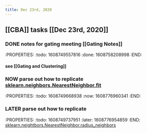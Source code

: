 ```yaml
---
title: Dec 23rd, 2020
---
```


## [[CBA]] tasks  [[Dec 23rd, 2020]]
### DONE notes for gating meeting [[Gating Notes]]
:PROPERTIES:
:todo: 1608749557816
:done: 1608758208998
:END:
#### see [[Gating and Clustering]]
####
### NOW parse out how to replicate [sklearn.neighbors.NearestNeighbor.fit](https://github.com/scikit-learn/scikit-learn/blob/f0ab589f/sklearn/neighbors/base.py#L794)
:PROPERTIES:
:todo: 1608749668938
:now: 1608776960341
:END:
### LATER parse out how to replicate
:PROPERTIES:
:todo: 1608749737951
:later: 1608776954859
:END:
[sklearn.neightbors.NearestNeighbor.radius_neighbors](https://github.com/scikit-learn/scikit-learn/blob/f0ab589f/sklearn/neighbors/base.py#L506)
